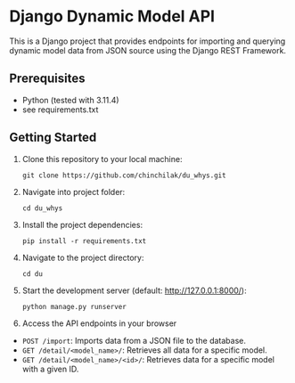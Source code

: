 # Django Dynamic Model API

This is a Django project that provides endpoints for importing and querying dynamic model data from JSON source using the Django REST Framework.

## Prerequisites

- Python (tested with 3.11.4)
- see requirements.txt

## Getting Started

1. Clone this repository to your local machine:

    `git clone https://github.com/chinchilak/du_whys.git`

2. Navigate into project folder:

    `cd du_whys`

3. Install the project dependencies:

    `pip install -r requirements.txt`

4. Navigate to the project directory:

    `cd du`

5. Start the development server (default: http://127.0.0.1:8000/):

    `python manage.py runserver`

6. Access the API endpoints in your browser

- `POST /import`: Imports data from a JSON file to the database.
- `GET /detail/<model_name>/`: Retrieves all data for a specific model.
- `GET /detail/<model_name>/<id>/`: Retrieves data for a specific model with a given ID.
